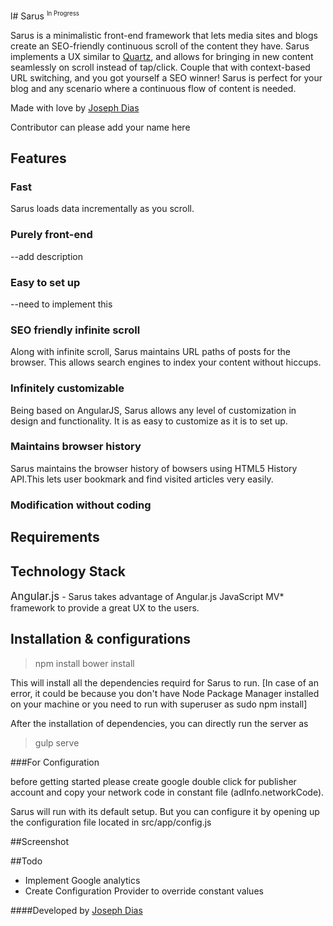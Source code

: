 l# Sarus <sup><small>In Progress</small></sup>


Sarus is a minimalistic front-end framework that lets media sites and blogs create an SEO-friendly continuous scroll of the content they have. Sarus implements a UX similar to [Quartz](http://qz.com/), and allows for bringing in new content seamlessly on scroll instead of tap/click. Couple that with context-based URL switching, and you got yourself a SEO winner! Sarus is perfect for your blog and any scenario where a continuous flow of content is needed.

Made with love by [Joseph Dias](josephdias92.github.io)

Contributor can please add your name here

## Features

### Fast
Sarus loads data incrementally as you scroll.
### Purely front-end
--add description 
### Easy to set up
--need to implement this
### SEO friendly infinite scroll
Along with infinite scroll, Sarus maintains URL paths of posts for the browser. This allows search engines to index your content without hiccups.
### Infinitely customizable
Being based on AngularJS, Sarus allows any level of customization in design and functionality. It is as easy to customize as it is to set up.
### Maintains browser history
Sarus maintains the browser history of bowsers using HTML5 History API.This lets user bookmark and find visited articles very easily.

### Modification without coding


## Requirements



## Technology Stack

<big>Angular.js</big> - Sarus takes advantage of Angular.js JavaScript MV* framework to provide a great UX to the users.

## Installation & configurations


>npm install
>bower install

This will install all the dependencies requird for Sarus to run.
[In case of an error, it could be because you don't have Node Package Manager installed on your machine or you need to run with superuser as sudo npm install]

After the installation of dependencies, you can directly run the server as

>gulp serve



###For Configuration

before getting started please create google double click for publisher account and copy your network code in constant file (adInfo.networkCode).

Sarus will run with its default setup. But you can configure it by opening up the configuration file located in src/app/config.js

##Screenshot


##Todo

 <ul>
  <li>Implement Google analytics</li>
  <li>Create Configuration Provider to override constant values</li>
 </ul>


####Developed by
[Joseph Dias](josephdias92.github.io)
